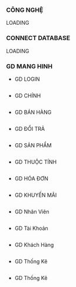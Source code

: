 ### CÔNG NGHỆ
LOADING
### CONNECT DATABASE
LOADING
### GD MANG HINH
- GD LOGIN 
<img src="POS SHOP/GD/HAGD/login.png" alt="">

- GD CHÍNH
<img src="POS SHOP/GD/HAGD/giaodienchinh.png" alt="">
</br>

- GD BÁN HÀNG
<img src="POS SHOP/GD/HAGD/Bán Hàng .png" alt="">

- GD ĐỔI TRẢ
<img src="POS SHOP/GD/HAGD/TraHang.png" alt="">

- GD SẢN PHẨM
<img src="POS SHOP/GD/HAGD/SanPham.png" alt="">

- GD THUỘC TÍNH 
<img src="POS SHOP/GD/HAGD/Thêm Thuộc Tính.png" alt="">

- GD HÓA ĐƠN  
<img src="POS SHOP/GD/HAGD/HoaDon.png" alt="">

- GD KHUYẾN MÃI
<img src="POS SHOP/GD/HAGD/khuyenMai.png" alt="">

- GD Nhân Viên
<img src="POS SHOP/GD/HAGD/NhanVien.png" alt="">

- GD Tài Khoản
<img src="POS SHOP/GD/HAGD/Tài Khoản.png" alt="">

- GD Khách Hàng
<img src="POS SHOP/GD/HAGD/KhachHang.png" alt="">

- GD Thống Kê
<img src="POS SHOP/GD/HAGD/ThongKe.png" alt="">

- GD Thống Kê
<img src="POS SHOP/GD/HAGD/TKDOITRA.png" alt="">